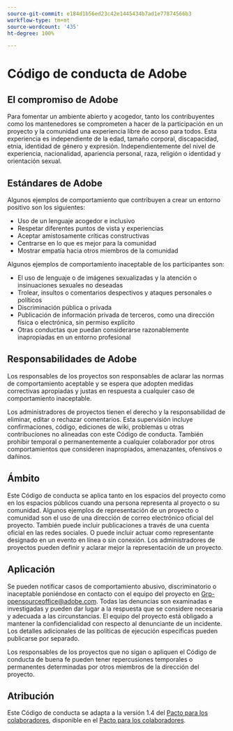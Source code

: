 ```yaml
---
source-git-commit: e184d1b56ed23c42e1445434b7ad1e77874566b3
workflow-type: tm+mt
source-wordcount: '435'
ht-degree: 100%

---
```

# Código de conducta de Adobe

## El compromiso de Adobe

Para fomentar un ambiente abierto y acogedor, tanto los contribuyentes como los mantenedores se comprometen a hacer de la participación en un proyecto y la comunidad una experiencia libre de acoso para todos. Esta experiencia es independiente de la edad, tamaño corporal, discapacidad, etnia, identidad de género y expresión. Independientemente del nivel de experiencia, nacionalidad, apariencia personal, raza, religión o identidad y orientación sexual.

## Estándares de Adobe

Algunos ejemplos de comportamiento que contribuyen a crear un entorno positivo son los siguientes:

* Uso de un lenguaje acogedor e inclusivo
* Respetar diferentes puntos de vista y experiencias
* Aceptar amistosamente críticas constructivas
* Centrarse en lo que es mejor para la comunidad
* Mostrar empatía hacia otros miembros de la comunidad

Algunos ejemplos de comportamiento inaceptable de los participantes son:

* El uso de lenguaje o de imágenes sexualizadas y la atención o insinuaciones sexuales no deseadas
* Trolear, insultos o comentarios despectivos y ataques personales o políticos
* Discriminación pública o privada
* Publicación de información privada de terceros, como una dirección física o electrónica, sin permiso explícito
* Otras conductas que puedan considerarse razonablemente inapropiadas en un entorno profesional

## Responsabilidades de Adobe

Los responsables de los proyectos son responsables de aclarar las normas de comportamiento aceptable y se espera que adopten medidas correctivas apropiadas y justas en respuesta a cualquier caso de comportamiento inaceptable.

Los administradores de proyectos tienen el derecho y la responsabilidad de eliminar, editar o rechazar comentarios. Esta supervisión incluye confirmaciones, código, ediciones de wiki, problemas u otras contribuciones no alineadas con este Código de conducta. También prohibir temporal o permanentemente a cualquier colaborador por otros comportamientos que consideren inapropiados, amenazantes, ofensivos o dañinos.

## Ámbito

Este Código de conducta se aplica tanto en los espacios del proyecto como en los espacios públicos cuando una persona representa al proyecto o su comunidad. Algunos ejemplos de representación de un proyecto o comunidad son el uso de una dirección de correo electrónico oficial del proyecto. También puede incluir publicaciones a través de una cuenta oficial en las redes sociales. O puede incluir actuar como representante designado en un evento en línea o sin conexión. Los administradores de proyectos pueden definir y aclarar mejor la representación de un proyecto.

## Aplicación

Se pueden notificar casos de comportamiento abusivo, discriminatorio o inaceptable poniéndose en contacto con el equipo del proyecto en Grp-opensourceoffice@adobe.com. Todas las denuncias son examinadas e investigadas y pueden dar lugar a la respuesta que se considere necesaria y adecuada a las circunstancias. El equipo del proyecto está obligado a mantener la confidencialidad con respecto al denunciante de un incidente. Los detalles adicionales de las políticas de ejecución específicas pueden publicarse por separado.

Los responsables de los proyectos que no sigan o apliquen el Código de conducta de buena fe pueden tener repercusiones temporales o permanentes determinadas por otros miembros de la dirección del proyecto.

## Atribución

Este Código de conducta se adapta a la versión 1.4 del [Pacto para los colaboradores](https://www.contributor-covenant.org/), disponible en el [Pacto para los colaboradores](https://www.contributor-covenant.org/version/1/4/code-of-conduct/).
